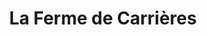 ---
title: "La Ferme de Carrières"
url: /carrieres-sous-poissy/la-ferme-de-carrieres/
shop: commodité
---
